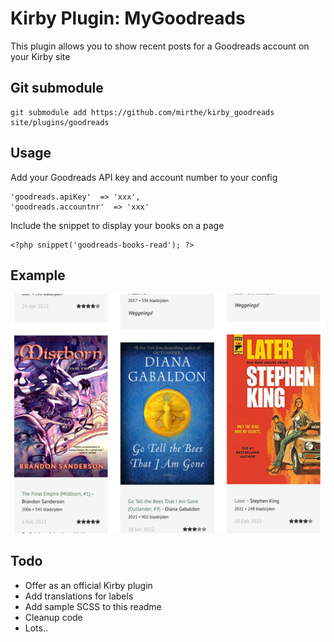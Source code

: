 # Kirby Plugin: MyGoodreads

This plugin allows you to show recent posts for a Goodreads account on your Kirby site

## Git submodule

```
git submodule add https://github.com/mirthe/kirby_goodreads site/plugins/goodreads
```

## Usage

Add your Goodreads API key and account number to your config

    'goodreads.apiKey'  => 'xxx',
    'goodreads.accountnr'  => 'xxx'

Include the snippet to display your books on a page

    <?php snippet('goodreads-books-read'); ?>

## Example 

<img src="example.png" alt="Example of books read">

## Todo

- Offer as an official Kirby plugin
- Add translations for labels
- Add sample SCSS to this readme
- Cleanup code
- Lots..
